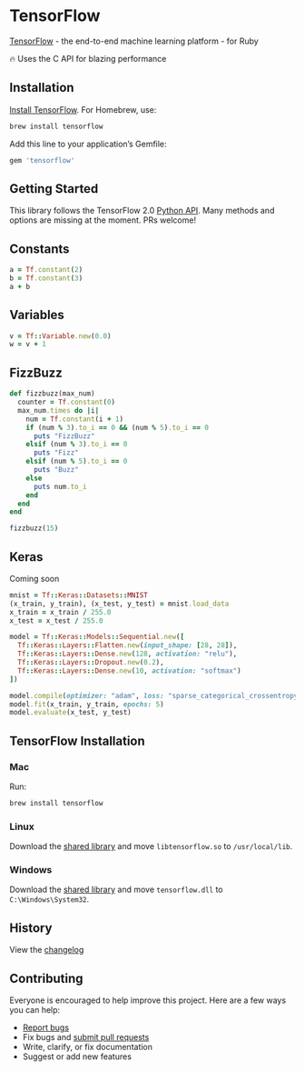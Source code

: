 # TensorFlow

[TensorFlow](https://github.com/tensorflow/tensorflow) - the end-to-end machine learning platform - for Ruby

:fire: Uses the C API for blazing performance

## Installation

[Install TensorFlow](#tensorflow-installation). For Homebrew, use:

```sh
brew install tensorflow
```

Add this line to your application’s Gemfile:

```ruby
gem 'tensorflow'
```

## Getting Started

This library follows the TensorFlow 2.0 [Python API](https://www.tensorflow.org/versions/r2.0/api_docs/python/tf). Many methods and options are missing at the moment. PRs welcome!

## Constants

```ruby
a = Tf.constant(2)
b = Tf.constant(3)
a + b
```

## Variables

```ruby
v = Tf::Variable.new(0.0)
w = v + 1
```

## FizzBuzz

```ruby
def fizzbuzz(max_num)
  counter = Tf.constant(0)
  max_num.times do |i|
    num = Tf.constant(i + 1)
    if (num % 3).to_i == 0 && (num % 5).to_i == 0
      puts "FizzBuzz"
    elsif (num % 3).to_i == 0
      puts "Fizz"
    elsif (num % 5).to_i == 0
      puts "Buzz"
    else
      puts num.to_i
    end
  end
end

fizzbuzz(15)
```

## Keras

Coming soon

```ruby
mnist = Tf::Keras::Datasets::MNIST
(x_train, y_train), (x_test, y_test) = mnist.load_data
x_train = x_train / 255.0
x_test = x_test / 255.0

model = Tf::Keras::Models::Sequential.new([
  Tf::Keras::Layers::Flatten.new(input_shape: [28, 28]),
  Tf::Keras::Layers::Dense.new(128, activation: "relu"),
  Tf::Keras::Layers::Dropout.new(0.2),
  Tf::Keras::Layers::Dense.new(10, activation: "softmax")
])

model.compile(optimizer: "adam", loss: "sparse_categorical_crossentropy", metrics: ["accuracy"])
model.fit(x_train, y_train, epochs: 5)
model.evaluate(x_test, y_test)
```

## TensorFlow Installation

### Mac

Run:

```sh
brew install tensorflow
```

### Linux

Download the [shared library](https://www.tensorflow.org/install/lang_c#download) and move `libtensorflow.so` to `/usr/local/lib`.

### Windows

Download the [shared library](https://www.tensorflow.org/install/lang_c#download) and move `tensorflow.dll` to `C:\Windows\System32`.

## History

View the [changelog](https://github.com/ankane/tensorflow/blob/master/CHANGELOG.md)

## Contributing

Everyone is encouraged to help improve this project. Here are a few ways you can help:

- [Report bugs](https://github.com/ankane/tensorflow/issues)
- Fix bugs and [submit pull requests](https://github.com/ankane/tensorflow/pulls)
- Write, clarify, or fix documentation
- Suggest or add new features
